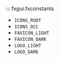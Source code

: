 ::: fxgui.fxconstants

- `ICONS_ROOT`
- `ICONS_DCC`
- `FAVICON_LIGHT`
- `FAVICON_DARK`
- `LOGO_LIGHT`
- `LOGO_DARK`